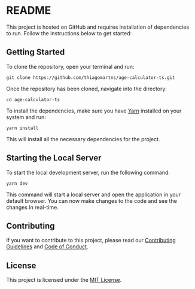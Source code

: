 # README

This project is hosted on GitHub and requires installation of dependencies to run. Follow the instructions below to get started:

## Getting Started

To clone the repository, open your terminal and run:

```
git clone https://github.com/thiagomartns/age-calculator-ts.git
```

Once the repository has been cloned, navigate into the directory:

```
cd age-calculator-ts
```

To install the dependencies, make sure you have [Yarn](https://yarnpkg.com/) installed on your system and run:

```
yarn install
```

This will install all the necessary dependencies for the project.

## Starting the Local Server

To start the local development server, run the following command:

```
yarn dev
```

This command will start a local server and open the application in your default browser. You can now make changes to the code and see the changes in real-time.

## Contributing

If you want to contribute to this project, please read our [Contributing Guidelines](CONTRIBUTING.md) and [Code of Conduct](CODE_OF_CONDUCT.md).

## License

This project is licensed under the [MIT License](LICENSE).
